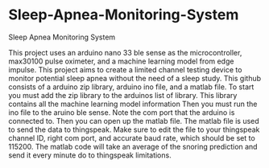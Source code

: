 # Sleep-Apnea-Monitoring-System
Sleep Apnea Monitoring System

This project uses an arduino nano 33 ble sense as the microcontroller, max30100 pulse oximeter, and a machine learning model from edge impulse.
This project aims to create a limited channel testing device to monitor potential sleep apnea without the need of a sleep study. This github consists of a arduino zip library, arduino ino file, and a matlab file.
To start you must add the zip library to the arduinos list of library. This library contains all the machine learning model information
Then you must run the ino file to the aruino ble sense. Note the com port that the arduino is connected to.
Then you can open up the matlab file. The matlab file is used to send the data to thingspeak. Make sure to edit the file to your thingspeak channel ID, right com port, and accurate baud rate, which should be set to 115200.
The matlab code will take an average of the snoring prediction and send it every minute do to thingspeak limitations.
